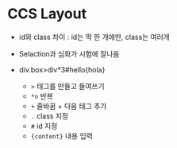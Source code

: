 # CCS Layout

- id와 class 차이 : id는 딱 한 개에만, class는 여러개 
- Selaction과 심화가 시험에 잘나옴



- div.box>div*3#hello{hola}
  - `>`  태그를 만들고 들여쓰기
  - `*n` 반복
  - `+` 줄바꿈 + 다음 태그 추가
  - `.` class 지정
  - `#` id 지정
  - `{content}` 내용 입력
